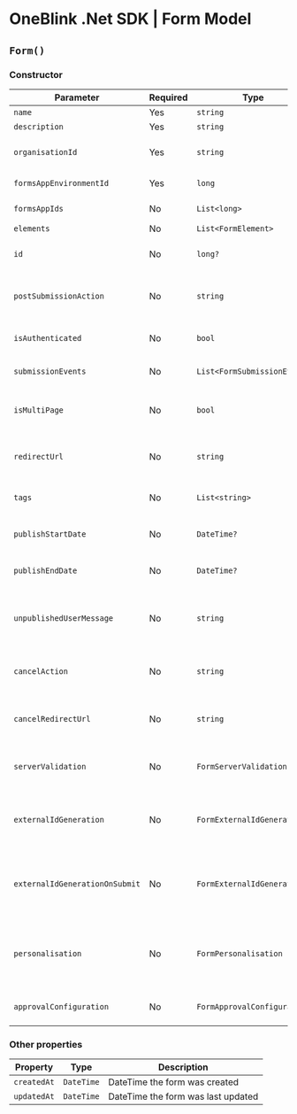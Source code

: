 # OneBlink .Net SDK | Form Model

## `Form()`

### Constructor

| Parameter                      | Required | Type                        | Description                                                                                   | Default Value                     |
| ------------------------------ | -------- | --------------------------- | --------------------------------------------------------------------------------------------- | --------------------------------- |
| `name`                         | Yes      | `string`                    |                                                                                               |                                   |
| `description`                  | Yes      | `string`                    |                                                                                               |                                   |
| `organisationId`               | Yes      | `string`                    | Id of the organisation this form is associated too                                            |                                   |
| `formsAppEnvironmentId`        | Yes      | `long`                      | Id of the environment this form is part of                                                    |                                   |
| `formsAppIds`                  | No       | `List<long>`                | List of Form Apps id's                                                                        | `new List<long>()`                |
| `elements`                     | No       | `List<FormElement>`         | List of FormElement's                                                                         | `new List<FormElement>()`         |
| `id`                           | No       | `long?`                     | Will be assigned by OneBlink when form is creating                                            | `null`                            |
| `postSubmissionAction`         | No       | `string`                    | Allowed values of "BACK", "URL", "CLOSE", "FORMS_LIBRARY"                                     | `"FORMS_LIBRARY"`                 |
| `isAuthenticated`              | No       | `bool`                      | Determines if only authenticated users can access the form                                    | `true`                            |
| `submissionEvents`             | No       | `List<FormSubmissionEvent>` | List of Form submission events                                                                | `new List<FormSubmissionEvent>()` |
| `isMultiPage`                  | No       | `bool`                      | Determines if this form a single page form or multi page form                                 | `false`                           |
| `redirectUrl`                  | No       | `string`                    | URL to be redirected too, only applies if `postSubmissionAction` is "URL"                     | `null`                            |
| `tags`                         | No       | `List<string>`              | List of tags to be associated with the form                                                   | `new List<string>()`              |
| `publishStartDate`             | No       | `DateTime?`                 | DateTime the form should become available                                                     | `null`                            |
| `publishEndDate`               | No       | `DateTime?`                 | DateTime the form should become unavailable                                                   | `null`                            |
| `unpublishedUserMessage`       | No       | `string`                    | The message to be shown to forms users when the form is not in the published time window      | `null`                            |
| `cancelAction`                 | No       | `string`                    | Allowed values of "BACK", "URL", "CLOSE", "FORMS_LIBRARY"                                     | `"BACK"`                          |
| `cancelRedirectUrl`            | No       | `string`                    | URL to be redirected too, only applies if `cancelAction` is "URL"                             | `null`                            |
| `serverValidation`             | No       | `FormServerValidation`      | Optional configuration for form submission validation                                         | `null`                            |
| `externalIdGeneration`         | No       | `FormExternalIdGeneration`  | [DEPRECATED]: Optional configuration for generating externalId on form load                   | `null`                            |
| `externalIdGenerationOnSubmit` | No       | `FormExternalIdGeneration`  | Optional configuration for generating externalId after serverValidation but before submission | `null`                            |
| `personalisation`              | No       | `FormPersonalisation`       | Optional configuration for prefilling elements or generating new elements on form load        | `null`                            |
| `approvalConfiguration`        | No       | `FormApprovalConfiguration` | Optional configuration for approvals                                                          | `null`                            |

### Other properties

| Property    | Type       | Description                        |
| ----------- | ---------- | ---------------------------------- |
| `createdAt` | `DateTime` | DateTime the form was created      |
| `updatedAt` | `DateTime` | DateTime the form was last updated |
